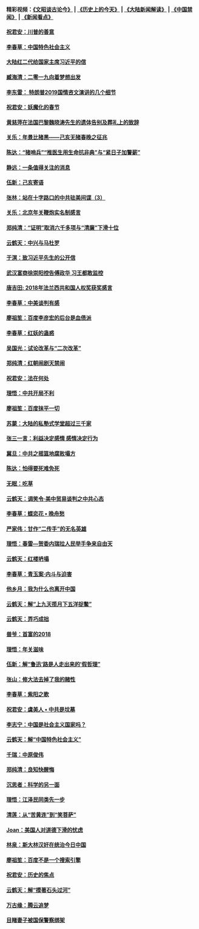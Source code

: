 #### 精彩视频：[《文昭谈古论今》](http://45.32.25.56/wenzhao) | [《历史上的今天》](http://45.32.25.56/today-in-history) | [《大陆新闻解读》](http://45.32.25.56/ntdtv-comedy) | [《中国禁闻》](http://45.32.25.56/ntdtv-news) | [《新闻看点》](http://45.32.25.56/news-insight) 

 #### [祝君安：川普的善意](../pages/nsc993/n11032077.md?t=02091831) 

#### [李春草：中国特色社会主义](../pages/nsc993/n11032132.md?t=02091831) 

#### [大陆红二代给国家主席习近平的信](../pages/nsc993/n11031995.md?t=02091831) 

#### [臧海清：二零一九向着梦想出发](../pages/nsc993/n11031959.md?t=02091831) 

#### [李东雷： 特朗普2019国情咨文演讲的几个细节](../pages/nsc993/n11031943.md?t=02091831) 

#### [祝君安：妖魔化的春节](../pages/nsc993/n11031747.md?t=02091831) 

#### [黄慈萍在法国巴黎魏晓涛先生的遗体告别及葬礼上的致辞](../pages/nsc993/n11031419.md?t=02091831) 

#### [关乐：年景比猪黑——己亥无猪春晚之征兆](../pages/nsc993/n11031494.md?t=02091831) 

#### [陈达：“猪哨兵”“推医生用生命抗非典”与“紧日子加警薪”](../pages/nsc993/n11027746.md?t=02091831) 

#### [静远：一条值得关注的消息](../pages/nsc993/n11024470.md?t=02091831) 

#### [伍新：己亥寄语](../pages/nsc993/n11024543.md?t=02091831) 

#### [张林：站在十字路口的中共驻美间谍（3）](../pages/nsc993/n11023043.md?t=02091831) 

#### [关乐：北京年关鞭炮实名制感言](../pages/nsc993/n11022630.md?t=02091831) 

#### [郑纯清：“证明”取消六千多项与“清廉”下滑十位](../pages/nsc993/n11022638.md?t=02091831) 

#### [云鹤天：中兴与马杜罗](../pages/nsc993/n11022620.md?t=02091831) 

#### [于溟：致习近平先生的公开信](../pages/nsc993/n11022593.md?t=02091831) 

#### [武汉富商徐崇阳控告傅政华 习王都敢监控](../pages/nsc993/n11022212.md?t=02091831) 

#### [唐吉田: 2018年法兰西共和国人权奖获奖感言](../pages/nsc993/n11021537.md?t=02091831) 

#### [李春草：中美谈判有感](../pages/nsc993/n11019776.md?t=02091831) 

#### [廖祖笙：百度李彦宏的后台是血债派](../pages/nsc993/n11019767.md?t=02091831) 

#### [李春草：红妖的蛊惑](../pages/nsc993/n11017095.md?t=02091831) 

#### [吴国光：试论改革与“二次改革”](../pages/nsc993/n11017055.md?t=02091831) 

#### [郑纯清：红朝闹剧天禁闹](../pages/nsc993/n11017030.md?t=02091831) 

#### [祝君安：法在何处](../pages/nsc993/n11017021.md?t=02091831) 

#### [理悟：中共开局不利](../pages/nsc993/n11016938.md?t=02091831) 

#### [廖祖笙：百度抹平一切](../pages/nsc993/n11014925.md?t=02091831) 

#### [苏蒙：大陆的私塾式学堂超过三千家](../pages/nsc993/n11014334.md?t=02091831) 

#### [张三一言：利益决定感情 感情决定行为](../pages/nsc993/n11012463.md?t=02091831) 

#### [冀旦：中共之摇篮地腐败塌方](../pages/nsc993/n11009533.md?t=02091831) 

#### [陈达：怕得要死难免死](../pages/nsc993/n11009520.md?t=02091831) 

#### [无眠：吃草](../pages/nsc993/n11007940.md?t=02091831) 

#### [云鹤天：调笑令‧美中贸易谈判之中共心态](../pages/nsc993/n11007670.md?t=02091831) 

#### [李春草：蝶恋花  •  晚舟愁](../pages/nsc993/n11006605.md?t=02091831) 

#### [严家伟：甘作“二传手”的无名英雄](../pages/nsc993/n11005340.md?t=02091831) 

#### [理悟：春雷—贺委内瑞拉人民举手争来自由天](../pages/nsc993/n11005334.md?t=02091831) 

#### [云鹤天：红楼坍塌](../pages/nsc993/n11005318.md?t=02091831) 

#### [李春草：青玉案·内斗与迫害](../pages/nsc993/n11005306.md?t=02091831) 

#### [他乡月：我为什么也离开中国](../pages/nsc993/n11003553.md?t=02091831) 

#### [云鹤天：解“上九天揽月下五洋捉鳖”](../pages/nsc993/n11000750.md?t=02091831) 

#### [云鹤天：弄巧成拙](../pages/nsc993/n11000722.md?t=02091831) 

#### [兽爷：首富的2018](../pages/nsc993/n11000693.md?t=02091831) 

#### [理悟：年关滋味](../pages/nsc993/n10998847.md?t=02091831) 

#### [伍新：解“鲁迅‘路是人走出来的’假哲理”](../pages/nsc993/n10998777.md?t=02091831) 

#### [张山：修大法去掉了我的赌性](../pages/nsc993/n10997702.md?t=02091831) 

#### [李春草：紫阳之歌](../pages/nsc993/n10997679.md?t=02091831) 

#### [祝君安：虞美人 • 中共是坟墓](../pages/nsc993/n10996090.md?t=02091831) 

#### [李志宁：中国是社会主义国家吗？](../pages/nsc993/n10996097.md?t=02091831) 

#### [云鹤天：解“中国特色社会主义”](../pages/nsc993/n10996043.md?t=02091831) 

#### [千瑞：中原俊伟](../pages/nsc993/n10995401.md?t=02091831) 

#### [郑纯清：良知快醒悔](../pages/nsc993/n10995385.md?t=02091831) 

#### [沉思者：科学的另一面](../pages/nsc993/n10996074.md?t=02091831) 

#### [理悟：江泽民同类先一步](../pages/nsc993/n10995378.md?t=02091831) 

#### [清莲：从“苦黄连”到“笑菩萨”](../pages/nsc993/n10995466.md?t=02091831) 

#### [Joan：美国人对道德下滑的忧虑](../pages/nsc993/n10995424.md?t=02091831) 

#### [林泉：斯大林汉奸在统治今日中国](../pages/nsc993/n10995210.md?t=02091831) 

#### [廖祖笙：百度不是一个搜索引擎](../pages/nsc993/n10994961.md?t=02091831) 

#### [祝君安：历史的焦点](../pages/nsc993/n10994925.md?t=02091831) 

#### [云鹤天：解“摸著石头过河”](../pages/nsc993/n10993325.md?t=02091831) 

#### [万古缘：腾云追梦](../pages/nsc993/n10993120.md?t=02091831) 

#### [目睹妻子被国保警察绑架](../pages/nsc993/n10991525.md?t=02091831) 

